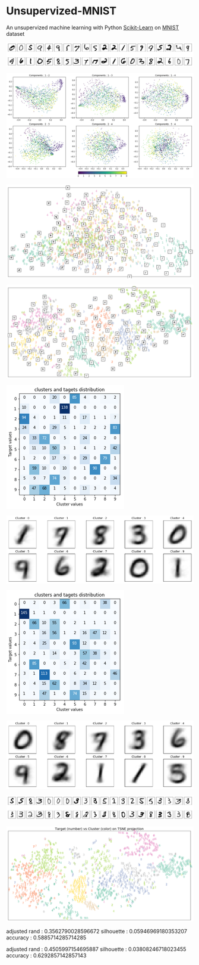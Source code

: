 # Unsupervized-MNIST
An unsupervized machine learning with Python [Scikit-Learn](https://scikit-learn.org/stable/) on [MNIST](https://en.wikipedia.org/wiki/MNIST_database) dataset

![random sample of x](https://github.com/JonathanVengadasalam/Unsupervized-MNIST/blob/master/images/x%20random%20sample.png)

![pca rbf](https://github.com/JonathanVengadasalam/Unsupervized-MNIST/blob/master/images/pca%20(kernel%3Drbf).png)

![pca cosine](https://github.com/JonathanVengadasalam/Unsupervized-MNIST/blob/master/images/pca%20(kernel%3Dcosine).png)

![tsne](https://github.com/JonathanVengadasalam/Unsupervized-MNIST/blob/master/images/tsne%20(perplexity%3D10%20-%20epsilon%3D200).png)

![k-means](https://github.com/JonathanVengadasalam/Unsupervized-MNIST/blob/master/images/km%20distributions.png)

![k-means clusters shape](https://github.com/JonathanVengadasalam/Unsupervized-MNIST/blob/master/images/k-means%20clusters%20shape.png)

![ac](https://github.com/JonathanVengadasalam/Unsupervized-MNIST/blob/master/images/ac%20distributions.png)

![ac clusters shape](https://github.com/JonathanVengadasalam/Unsupervized-MNIST/blob/master/images/ac%20clusters%20shape.png)

![ac cluster numero 3](https://github.com/JonathanVengadasalam/Unsupervized-MNIST/blob/master/images/ac%20cluster%20numero%203.png)

![ac on tsne](https://github.com/JonathanVengadasalam/Unsupervized-MNIST/blob/master/images/ac%20on%20tsne.png)


adjusted rand : 0.3562790028596672
silhouette : 0.05946969180353207
accuracy : 0.5885714285714285


adjusted rand : 0.4505997154695887
silhouette : 0.03808246718023455
accuracy : 0.6292857142857143
